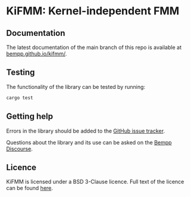 # KiFMM: Kernel-independent FMM

## Documentation
The latest documentation of the main branch of this repo is available at [bempp.github.io/kifmm/](https://bempp.github.io/kifmm/).

## Testing
The functionality of the library can be tested by running:
```bash
cargo test
```

## Getting help
Errors in the library should be added to the [GitHub issue tracker](https://github.com/bempp/kifmm/issues).

Questions about the library and its use can be asked on the [Bempp Discourse](https://bempp.discourse.group).

## Licence
KiFMM is licensed under a BSD 3-Clause licence. Full text of the licence can be found [here](LICENSE.md).
